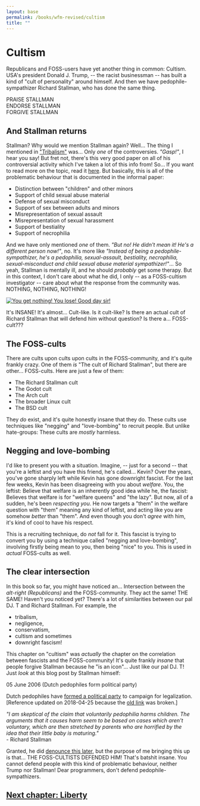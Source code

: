 ```yaml
---
layout: base
permalink: /books/wfm-revised/cultism
title: ""
---
```


# Cultism
Republicans and FOSS-users have yet another thing in common: Cultism. USA's
president Donald J. Trump, -- the racist businessman -- has built a kind of
"cult of personality" around himself. And then we have pedophile-sympathizer
Richard Stallman, who has done the same thing.

PRAISE STALLMAN  
ENDORSE STALLMAN  
FORGIVE STALLMAN

## And Stallman returns
Stallman? Why would we mention Stallman again? Well... The thing I mentioned
in ["Tribalism"](/books/wfm-revised/foss-culture#foss-tribalism) was... Only *one* of the controversies.
*"Gasp!"*, I hear you say! But fret not, there's this very good paper on
all of his controversial activity which I've taken a lot of this info from!
So... If you want to read more on the topic, read it [here](https://https://stallman-report.org/).
But basically, this is all of the problematic behaviour that is documented
in the informal paper:

- Distinction between "children" and other minors
- Support of child sexual abuse material
- Defense of sexual misconduct
- Support of sex between adults and minors
- Misrepresentation of sexual assault
- Misrepresentation of sexual harassment
- Support of bestiality
- Support of necrophilia

And we have only mentioned *one* of them. *"But no! He didn't mean it! He's
a different person now!"*, no. It's more like *"Instead of being a pedophile-sympathizer,
he's a pedophilia, sexual-assault, bestiality, necrophilia, sexual-misconduct and child
sexual abuse material sympathizer!"*... So yeah, Stallman is mentally ill, and he should
*probably* get some therapy. But in this context, I don't care about what he did, I only
-- as a FOSS-cultism investigator -- care about what the response from the community was.
NOTHING, NOTHING, NOTHING!

[![You get nothing! You lose! Good day sir!](/images/wonka.jpg)](/)

It's INSANE! It's almost... Cult-like. Is it cult-like? Is there an actual cult of Richard
Stallman that will defend him without question? Is there a... FOSS-cult???

## The FOSS-cults
There are cults upon cults upon cults in the FOSS-community, and it's quite frankly crazy.
One of them *is* "The cult of Richard Stallman", but there are other... FOSS-cults. Here
are just a few of them:

- The Richard Stallman cult
- The Godot cult
- The Arch cult
- The broader Linux cult
- The BSD cult

They *do* exist, and it's quite honestly insane that they do. These cults use techniques
like "negging" and "love-bombing" to recruit people. But unlike hate-groups: These cults
are *mostly* harmless.

## Negging and love-bombing
I'd like to present you with a situation. Imagine, -- just for a second -- that you're a
leftist and you have this friend, he's called... Kevin? Over the years, you've gone sharply
left while Kevin has gone downright fascist. For the last few weeks, Kevin has been
disagreeing with you about *welfare*. You, the leftist: Believe that welfare is an inherently
good idea while he, the fascist: Believes that welfare is for "welfare queens" and "the lazy".
But now, all of a sudden, he's been *respecting you*. He now targets a "them" in the welfare
question with "them" meaning any kind of leftist, and acting like you are somehow *better*
than "them". And even though you don't *agree* with him, it's kind of cool to have his
respect.

This is a recruiting technique, do *not* fall for it. This fascist is trying to convert
you by using a technique called "negging and love-bombing", involving firstly being
mean to you, then being "nice" to you. This is used in *actual* FOSS-cults as well.

## The clear intersection
In this book so far, you might have noticed an... Intersection between the *alt-right
(Republicans)* and the FOSS-community. They act the same! THE SAME! Haven't you noticed
yet? There's a lot of similarities between our pal DJ. T and Richard Stallman. For example,
the

- tribalism,
- negligence,
- conservatism,
- cultism and sometimes
- downright fascism!

This chapter on "cultism" was *actually* the chapter on the correlation between fascists and
the FOSS-community! It's quite frankly *insane* that people forgive Stallman because he
"is an icon"... Just like our pal DJ. T! Just *look* at this blog post by Stallman himself:

05 June 2006 (Dutch pedophiles form political party)

Dutch pedophiles have [formed a political party](https://web.archive.org/web/20070320070854/http://www.iol.co.za:80/index.php?click_id=3&art_id=qw1148983921965B233)
to campaign for legalization.
\[Reference updated on 2018-04-25 because the [old link](https://www.iol.co.za/index.php?click_id=3&art_id=qw1148983921965B233)
was broken.]

*"I am skeptical of the claim that voluntarily pedophilia harms children. The arguments that it
causes harm seem to be based on cases which aren't voluntary, which are then stretched by parents
who are horrified by the idea that their little baby is maturing."*  
\- Richard Stallman

Granted, he did [denounce this later](https://www.stallman.org/archives/2019-sep-dec.html#14_September_2019_(Sex_between_an_adult_and_a_child_is_wrong)),
but the purpose of me bringing this up is that... THE FOSS-CULTISTS DEFENDED HIM! That's
batshit insane. You cannot defend people with this kind of problematic behaviour, neither
Trump nor Stallman! Dear programmers, don't defend pedophile-sympathizers.

## [Next chapter: Liberty](/books/wfm-revised/liberty)
